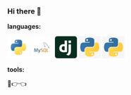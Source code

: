### Hi there 👋

**languages:**  

<code><img height="50" src="https://raw.githubusercontent.com/github/explore/80688e429a7d4ef2fca1e82350fe8e3517d3494d/topics/python/python.png"></code>
<code><img height="50" src="https://raw.githubusercontent.com/github/explore/80688e429a7d4ef2fca1e82350fe8e3517d3494d/topics/mysql/mysql.png"></code>
<code><img height="50" src="https://github.com/devSimaa/devSimaa/blob/main/language/django.png"></code>
<code><img height="50" src="https://github.com/devSimaa/devSimaa/blob/main/language/python.png"></code>
<img height="50" src="https://github.com/devSimaa/devSimaa/blob/main/language/python.png">

**tools:**  

<!--END_SECTION:waka-->

🥺👉👈








<!--
**devSimaa/devSimaa** is a ✨ _special_ ✨ repository because its `README.md` (this file) appears on your GitHub profile.

Here are some ideas to get you started:

- 🔭 I’m currently working on ...
- 🌱 I’m currently learning ...
- 👯 I’m looking to collaborate on ...
- 🤔 I’m looking for help with ...
- 💬 Ask me about ...
- 📫 How to reach me: ...
- 😄 Pronouns: ...
- ⚡ Fun fact: ...
-->

